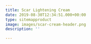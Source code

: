 ```yaml
---
title: Scar Lightening Cream
date: 2019-08-30T12:34:51.000+00:00
type: sitemapproduct
image: images/scar-cream-header.png
description: ''

---
```

